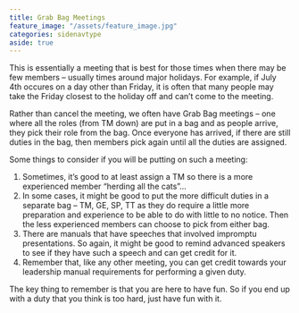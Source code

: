 ```yaml
---
title: Grab Bag Meetings 
feature_image: "/assets/feature_image.jpg"
categories: sidenavtype
aside: true
---
```


This is essentially a meeting that is best for those times when there may be few members – usually times around major holidays.  For example, if July 4th occures on a day other than Friday, it is often that many people may take the Friday closest to the holiday off and can’t come to the meeting.

Rather than cancel the meeting, we often have Grab Bag meetings – one where all the roles (from TM down) are put in a bag and as people arrive, they pick their role from the bag.  Once everyone has arrived, if there are still duties in the bag, then members pick again until all the duties are assigned.

Some things to consider if you will be putting on such a meeting:

1. Sometimes, it’s good to at least assign a TM so there is a more experienced member “herding all the cats”…
2. In some cases, it might be good to put the more difficult duties in a separate bag – TM, GE, SP, TT as they do require a little more preparation and experience to be able to do with little to no notice.  Then the less experienced members can choose to pick from either bag.
3. There are manuals that have speeches that involved impromptu presentations.  So again, it might be good to remind advanced speakers to see if they have such a speech and can get credit for it.
4. Remember that, like any other meeting, you can get credit towards your leadership manual requirements for performing a given duty.

The key thing to remember is that you are here to have fun.  So if you end up with a duty that you think is too hard, just have fun with it.


